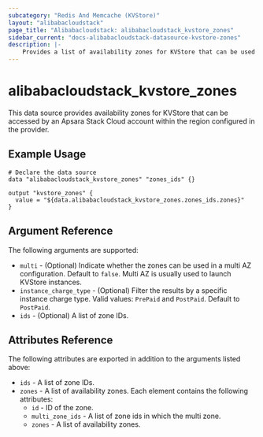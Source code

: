 ```yaml
---
subcategory: "Redis And Memcache (KVStore)"
layout: "alibabacloudstack"
page_title: "Alibabacloudstack: alibabacloudstack_kvstore_zones"
sidebar_current: "docs-alibabacloudstack-datasource-kvstore-zones"
description: |-
    Provides a list of availability zones for KVStore that can be used by an Apsara Stack Cloud account.
---
```


# alibabacloudstack_kvstore_zones

This data source provides availability zones for KVStore that can be accessed by an Apsara Stack Cloud account within the region configured in the provider.


## Example Usage

```
# Declare the data source
data "alibabacloudstack_kvstore_zones" "zones_ids" {}

output "kvstore_zones" {
  value = "${data.alibabacloudstack_kvstore_zones.zones_ids.zones}"
}
```

## Argument Reference

The following arguments are supported:

* `multi` - (Optional) Indicate whether the zones can be used in a multi AZ configuration. Default to `false`. Multi AZ is usually used to launch KVStore instances.
* `instance_charge_type` - (Optional) Filter the results by a specific instance charge type. Valid values: `PrePaid` and `PostPaid`. Default to `PostPaid`.
* `ids` - (Optional) A list of zone IDs.

## Attributes Reference

The following attributes are exported in addition to the arguments listed above:

* `ids` - A list of zone IDs.
* `zones` - A list of availability zones. Each element contains the following attributes:
  * `id` - ID of the zone.
  * `multi_zone_ids` - A list of zone ids in which the multi zone.
  * `zones` - A list of availability zones.